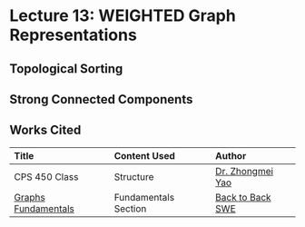 # Lecture 13: WEIGHTED Graph Representations

## 

## Topological Sorting

## Strong Connected Components

## Works Cited

| Title | Content Used | Author |
| :--- | :--- | :--- |
| CPS 450 Class | Structure | [Dr. Zhongmei Yao](https://udayton.edu/directory/artssciences/computerscience/yao_zhongmei.php) |
| [Graphs Fundamentals](https://backtobackswe.com/platform/content/graphs-fundamentals) | Fundamentals Section | [Back to Back SWE](https://backtobackswe.com/platform/content/graphs-fundamentals) |



